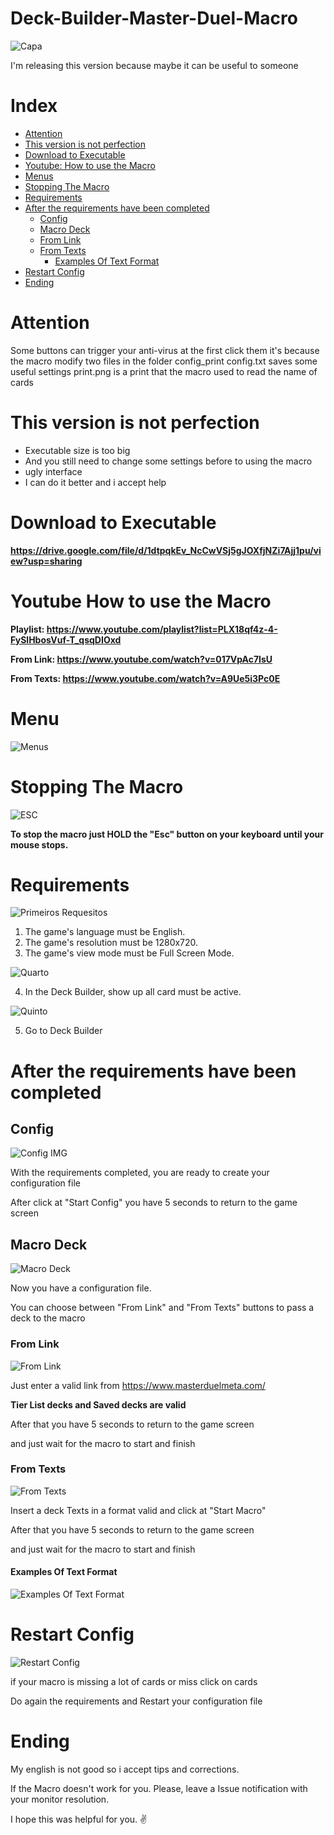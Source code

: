 # Deck-Builder-Master-Duel-Macro
![Capa](https://img.konami.com/yugioh/masterduel/images/logo.png)


I'm releasing this version because maybe it can be useful to someone


# Index

- [Attention](#attention)
- [This version is not perfection](#this-version-is-not-perfection)
- [Download to Executable](#download-to-executable)
- [Youtube: How to use the Macro](#youtube-how-to-use-the-macro)
- [Menus](#menu)
- [Stopping The Macro](#stopping-the-macro)
- [Requirements](#requirements)
- [After the requirements have been completed](#after-the-requirements-have-been-completed) 
  - [Config](#config)
  - [Macro Deck](#macro-deck)
  - [From Link](#from-link)
  - [From Texts](#from-texts)
    - [Examples Of Text Format](#examples-of-text-format)
- [Restart Config](#restart-config)
- [Ending](#ending)

 

# Attention
Some buttons can trigger your anti-virus at the first click them
it's because the macro modify two files in the folder config_print
config.txt saves some useful settings
print.png is a print that the macro used to read the name of cards


# This version is not perfection

- Executable size is too big 
- And you still need to change some settings before to using the macro
- ugly interface
- I can do it better and i accept help


# Download to Executable

**https://drive.google.com/file/d/1dtpqkEv_NcCwVSj5gJOXfjNZi7Ajj1pu/view?usp=sharing**


# Youtube How to use the Macro

**Playlist: https://www.youtube.com/playlist?list=PLX18qf4z-4-FySlHbosVuf-T_qsqDIOxd**

**From Link: https://www.youtube.com/watch?v=017VpAc7IsU**

**From Texts: https://www.youtube.com/watch?v=A9Ue5i3Pc0E**


# Menu

 ![Menus](https://cdn.discordapp.com/attachments/465998423145971713/974239935102083102/unknown.png)


# Stopping The Macro

![ESC](https://www.wambooli.com/blog/wp-content/uploads/2016/10/Escape-key.jpg)

**To stop the macro just HOLD the "Esc" button on your keyboard until your mouse stops.**


# Requirements

![Primeiros Requesitos](https://cdn.discordapp.com/attachments/341613211478392833/960983744204902460/unknown.png)
1. The game's language must be English.
2. The game's resolution must be 1280x720.
3. The game's view mode must be Full Screen Mode.

![Quarto](https://cdn.discordapp.com/attachments/341613211478392833/960984777303937064/unknown.png)

4. In the Deck Builder, show up all card must be active.

![Quinto](https://cdn.discordapp.com/attachments/341613211478392833/960986980840271942/unknown.png)

5. Go to Deck Builder


# After the requirements have been completed


## Config
![Config IMG](https://cdn.discordapp.com/attachments/465998423145971713/974231680091050005/unknown.png)

With the requirements completed, you are ready to create your configuration file

After click at "Start Config" you have 5 seconds to return to the game screen

## Macro Deck

![Macro Deck](https://cdn.discordapp.com/attachments/465998423145971713/974232976294567956/unknown.png)

Now you have a configuration file.

You can choose between "From Link" and "From Texts" buttons to pass a deck to the macro

### From Link

![From Link](https://cdn.discordapp.com/attachments/465998423145971713/974235680488165406/unknown.png)

Just enter a valid link from https://www.masterduelmeta.com/

**Tier List decks and Saved decks are valid**

After that you have 5 seconds to return to the game screen

and just wait for the macro to start and finish

### From Texts

![From Texts](https://cdn.discordapp.com/attachments/465998423145971713/974236542396674129/unknown.png)

Insert a deck Texts in a format valid and click at "Start Macro"

After that you have 5 seconds to return to the game screen

and just wait for the macro to start and finish


#### Examples Of Text Format

![Examples Of Text Format](https://cdn.discordapp.com/attachments/465998423145971713/974098023246344303/unknown.png)


# Restart Config

![Restart Config](https://cdn.discordapp.com/attachments/465998423145971713/974240277894160404/unknown.png)

if your macro is missing a lot of cards or miss click on cards

Do again the requirements and Restart your configuration file


# Ending

My english is not good so i accept tips and corrections.

If the Macro doesn't work for you. Please, leave a Issue notification  with your monitor resolution.

I hope this was helpful for you. :v:
